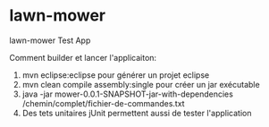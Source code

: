# lawn-mower
lawn-mower Test App

Comment builder et lancer l'applicaiton:

1) mvn eclipse:eclipse pour générer un projet eclipse
2) mvn clean compile assembly:single pour créer un jar exécutable
3) java -jar mower-0.0.1-SNAPSHOT-jar-with-dependencies /chemin/complet/fichier-de-commandes.txt
4) Des tets unitaires jUnit permettent aussi de tester l'application
